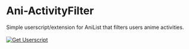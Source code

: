 # Ani-ActivityFilter
Simple userscript/extension for AniList that filters users anime activities.
<br><br><a href="https://github.com/KanashiiDev/Ani-ActivityFilter/raw/main/anime-activity-filter.user.js"><img src="https://shields.io/badge/Anime%20Activity%20Filter-Install%20Userscript-brightgreen" alt="Get Userscript"/></a>
